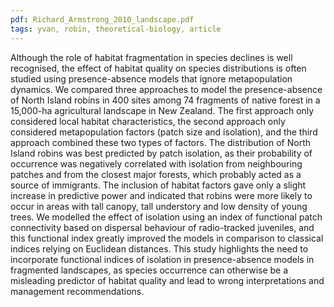 ```yaml
---
pdf: Richard_Armstrong_2010_landscape.pdf
tags: yvan, robin, theoretical-biology, article
---
```

Although the role of habitat fragmentation in species declines is well recognised, the effect of habitat quality on species distributions is often studied using presence-absence models that ignore metapopulation dynamics. We compared three approaches to model the presence-absence of North Island robins in 400 sites among 74 fragments of native forest in a 15,000-ha agricultural landscape in New Zealand. The first approach only considered local habitat characteristics, the second approach only considered metapopulation factors (patch size and isolation), and the third approach combined these two types of factors. The distribution of North Island robins was best predicted by patch isolation, as their probability of occurrence was negatively correlated with isolation from neighbouring patches and from the closest major forests, which probably acted as a source of immigrants. The inclusion of habitat factors gave only a slight increase in predictive power and indicated that robins were more likely to occur in areas with tall canopy, tall understory and low density of young trees. We modelled the effect of isolation using an index of functional patch connectivity based on dispersal behaviour of radio-tracked juveniles, and this functional index greatly improved the models in comparison to classical indices relying on Euclidean distances. This study highlights the need to incorporate functional indices of isolation in presence-absence models in fragmented landscapes, as species occurrence can otherwise be a misleading predictor of habitat quality and lead to wrong interpretations and management recommendations.
